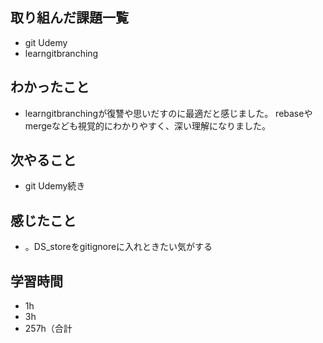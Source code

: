 ## 取り組んだ課題一覧
- git Udemy
- learngitbranching
## わかったこと
- learngitbranchingが復讐や思いだすのに最適だと感じました。
rebaseやmergeなども視覚的にわかりやすく、深い理解になりました。
## 次やること
- git Udemy続き
## 感じたこと
- 。DS_storeをgitignoreに入れときたい気がする
## 学習時間
- 1h
- 3h
- 257h（合計

